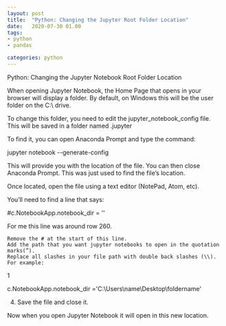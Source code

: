 ```yaml
---
layout: post
title:  "Python: Changing the Jupyter Root Folder Location"
date:   2020-07-30 01.00
tags:
- python
- pandas

categories: python
---
```


Python: Changing the Jupyter Notebook Root Folder Location

When opening Jupyter Notebook, the Home Page that opens in your browser will display a folder. By default, on Windows this will be the user folder on the C:\ drive.

To change this folder, you need to edit the jupyter_notebook_config file. This will be saved in a folder named .jupyter

To find it, you can open Anaconda Prompt and type the command:

jupyter notebook --generate-config

This will provide you with the location of the file. You can then close Anaconda Prompt. This was just used to find the file’s location.

Once located, open the file using a text editor (NotePad, Atom, etc).

You’ll need to find a line that says:

#c.NotebookApp.notebook_dir = ''

For me this line was around row 260.

    Remove the # at the start of this line.
    Add the path that you want jupyter notebooks to open in the quotation marks(”).
    Replace all slashes in your file path with double back slashes (\\). For example: 

1
	
c.NotebookApp.notebook_dir ='C:\\Users\\name\\Desktop\\foldername'

4. Save the file and close it.

Now when you open Jupyter Notebook it will open in this new location.